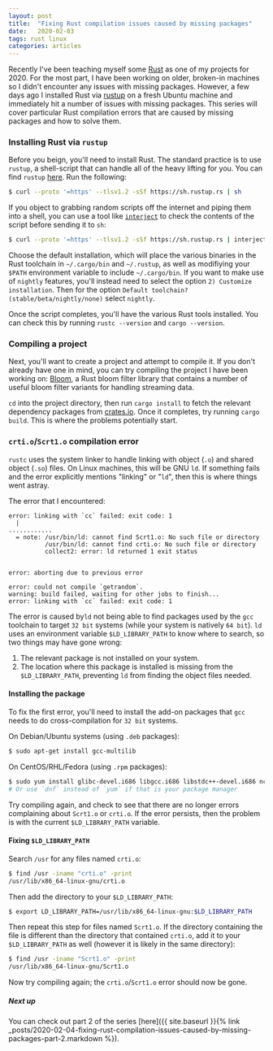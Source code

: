 ```yaml
---
layout: post
title:  "Fixing Rust compilation issues caused by missing packages"
date:   2020-02-03
tags: rust linux
categories: articles
---
```


Recently I've been teaching myself some [Rust](https://www.rust-lang.org/) as one of my projects for 2020. For the most part, I have been working on older, broken-in machines so I didn't encounter any issues with missing packages. However, a few days ago I installed Rust via [rustup](https://rustup.rs/) on a fresh Ubuntu machine and immediately hit a number of issues with missing packages. This series will cover particular Rust compilation errors that are caused by missing packages and how to solve them.

### Installing Rust via `rustup`

Before you beign, you'll need to install Rust. The standard practice is to use `rustup`, a shell-script that can handle all of the heavy lifting for you. You can find `rustup` [here](https://rustup.rs/). Run the following:

```bash
$ curl --proto '=https' --tlsv1.2 -sSf https://sh.rustup.rs | sh
```

If you object to grabbing random scripts off the internet and piping them into a shell, you can use a tool like [`interject`](https://github.com/eindiran/interject) to check the contents of the script before sending it to `sh`:

```bash
$ curl --proto '=https' --tlsv1.2 -sSf https://sh.rustup.rs | interject | sh
```

Choose the default installation, which will place the various binaries in the Rust toolchain in `~/.cargo/bin` and `~/.rustup`, as well as modifiying your `$PATH` environment variable to include `~/.cargo/bin`. If you want to make use of `nightly` features, you'll instead need to select the option `2) Customize installation`. Then for the option `Default toolchain? (stable/beta/nightly/none)` select `nightly`.

Once the script completes, you'll have the various Rust tools installed. You can check this by running `rustc --version` and `cargo --version`.

### Compiling a project

Next, you'll want to create a project and attempt to compile it. If you don't already have one in mind, you can try compiling the project I have been working on:  [Bloom](https://github.com/eindiran/bloom), a Rust bloom filter library that contains a number of useful bloom filter variants for handling streaming data.

`cd` into the project directory, then run `cargo install` to fetch the relevant dependency packages from [crates.io](https://crates.io). Once it completes, try running `cargo build`. This is where the problems potentially start.

### `crti.o`/`Scrt1.o` compilation error
`rustc` uses the system linker to handle linking with object (`.o`) and shared object (`.so`) files. On Linux machines, this will be GNU `ld`. If something fails and the error explicitly mentions "linking" or "`ld`", then this is where things went astray.

The error that I encountered:

```
error: linking with `cc` failed: exit code: 1
  |
............
  = note: /usr/bin/ld: cannot find Scrt1.o: No such file or directory
          /usr/bin/ld: cannot find crti.o: No such file or directory
          collect2: error: ld returned 1 exit status


error: aborting due to previous error

error: could not compile `getrandom`.
warning: build failed, waiting for other jobs to finish...
error: linking with `cc` failed: exit code: 1

```

The error is caused by`ld` not being able to find packages used by the `gcc` toolchain to target `32 bit` systems (while your system is natively `64 bit`). `ld` uses an environment variable `$LD_LIBRARY_PATH` to know where to search, so two things may have gone wrong:

1. The relevant package is not installed on your system.
2. The location where this package is installed is missing from the `$LD_LIBRARY_PATH`, preventing `ld` from finding the object files needed.

#### Installing the package

To fix the first error, you'll need to install the add-on packages that `gcc` needs to do cross-compilation for `32 bit` systems.

On Debian/Ubuntu systems (using `.deb` packages):

```bash
$ sudo apt-get install gcc-multilib
```

On CentOS/RHL/Fedora (using `.rpm` packages):

```bash
$ sudo yum install glibc-devel.i686 libgcc.i686 libstdc++-devel.i686 ncurses-devel.i686
# Or use `dnf` instead of `yum` if that is your package manager
```

Try compiling again, and check to see that there are no longer errors complaining about `Scrt1.o` or `crti.o`. If the error persists, then the problem is with the current `$LD_LIBRARY_PATH` variable.

#### Fixing `$LD_LIBRARY_PATH`

Search `/usr` for any files named `crti.o`:

```bash
$ find /usr -iname "crti.o" -print
/usr/lib/x86_64-linux-gnu/crti.o
```

Then add the directory to your `$LD_LIBRARY_PATH`:

```bash
$ export LD_LIBRARY_PATH=/usr/lib/x86_64-linux-gnu:$LD_LIBRARY_PATH
```

Then repeat this step for files named `Scrt1.o`. If the directory containing the file is different than the directory that contained `crti.o`, add it to your `$LD_LIBRARY_PATH` as well (however it is likely in the same directory):

```bash
$ find /usr -iname "Scrt1.o" -print
/usr/lib/x86_64-linux-gnu/Scrt1.o
```

Now try compiling again; the `crti.o`/`Scrt1.o` error should now be gone.

##### Next up

You can check out part 2 of the series [here]({{ site.baseurl }}{% link _posts/2020-02-04-fixing-rust-compilation-issues-caused-by-missing-packages-part-2.markdown %}).
